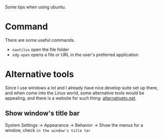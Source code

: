 Some tips when using ubuntu.

# Command

There are some useful commands.

* `nautilus` open the file folder
* `xdg-open` opens a file or URL in the user's preferred application

# Alternative tools

Since I use windows a lot and I already have nice develop suite set up there, and when come into the Linux world, some alternative tools would be appealing, and there is a website for such thing: [alternativeto.net](http://alternativeto.net/).

## Show window's title bar

System Settings -> Appearance -> Behavior -> Show the menus for a window, check `in the window's title tar`
